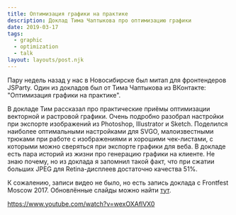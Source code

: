 ```yaml
---
title: Оптимизация графики на практике
description: Доклад Тима Чаптыкова про оптимизацию графики
date: 2019-03-17
tags:
  - graphic
  - optimization
  - talk
layout: layouts/post.njk
---
```

Пару недель назад у нас в Новосибирске был митап для фронтендеров JSParty. Один из докладов был от Тима Чаптыкова из ВКонтакте: "Оптимизация графики на практике".

В докладе Тим рассказал про практические приёмы оптимизации векторной и растровой графики. Очень подробно разобрал настройки при экспорте изображений из Photoshop, Illustrator и Sketch. Поделился наиболее оптимальными настройками для SVGO, малоизвестными трюками при работе с изображениями и хорошими чек-листами, с которыми можно сверяться при экспорте графики для веба. В докладе есть пара историй из жизни про генерацию графики на клиенте. Не знаю почему, но из доклада я запомнил такой факт, что при сжатии больших JPEG для Retina-дисплеев достаточно качества 51%.

К сожалению, записи видео не было, но есть запись доклада с Frontfest Moscow 2017. Обновлённые слайды можно найти [тут](https://events.yandex.ru/lib/talks/7046/).

https://www.youtube.com/watch?v=wexOXAflVX0 
